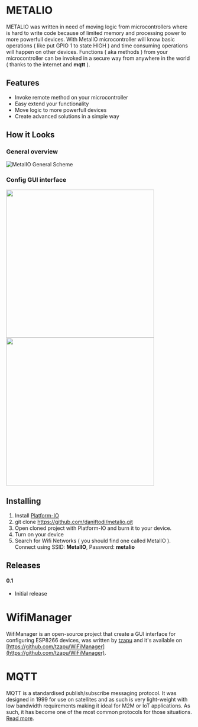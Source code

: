 # METALIO
METALIO was written in need of moving logic from microcontrollers where is hard to write code because of limited memory and processing power to more powerfull devices. With MetalIO microcontroller will know basic operations ( like put GPIO 1 to state HIGH ) and time consuming operations will happen on other devices. Functions ( aka methods ) from your microcontroller can be invoked in a secure way from anywhere in the world ( thanks to the internet and **mqtt** ).

## Features
- Invoke remote method on your microcontroller
- Easy extend your functionality
- Move logic to more powerfull devices
- Create advanced solutions in a simple way

## How it Looks
### General overview
![MetalIO General Scheme](http://i.imgur.com/3t2XzzO.png)

### Config GUI interface

<img src='http://i.imgur.com/VYjGqcT.png' width='400px' /> <img src='http://i.imgur.com/xj0MYLg.png' width='400px' />

## Installing
1. Install [Platform-IO](http://platformio.org/)
2. git clone https://github.com/daniftodi/metalio.git
3. Open cloned project with Platform-IO and burn it to your device.
4. Turn on your device
5. Search for Wifi Networks ( you should find one called MetalIO ). Connect using SSID: **MetalIO**, Password: **metalio**

## Releases
#### 0.1
- Initial release

# WifiManager
WifiManager is an open-source project that create a GUI interface for configuring ESP8266 devices, was written by [tzapu](https://github.com/tzapu/) and it's available on [https://github.com/tzapu/WiFiManager](https://github.com/tzapu/WiFiManager).

# MQTT
MQTT is a standardised publish/subscribe messaging protocol. It was designed in 1999 for use on satellites and as such is very light-weight with low bandwidth requirements making it ideal for M2M or IoT applications. As such, it has become one of the most common protocols for those situations. [Read more](https://zoetrope.io/tech-blog/brief-practical-introduction-mqtt-protocol-and-its-application-iot).

